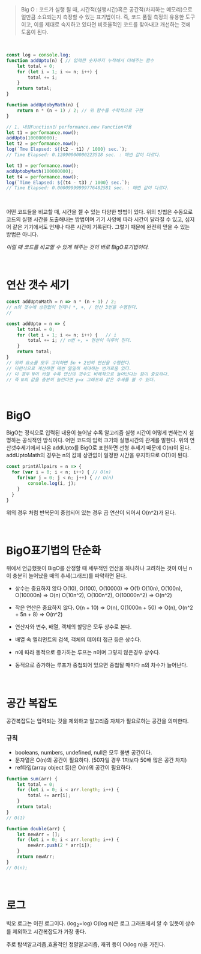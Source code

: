 > Big O : 코드가 실행 될 때, 시간적(실행시간)혹은 공간적(차지하는 메모리)으로 얼만큼 소요되는지 측정할 수 있는 표기법이다. 즉, 코드 품질 측정의 유용한 도구이고, 이를 제대로 숙지하고 있다면 비효율적인 코드를 찾아내고 개선하는 것에 도움이 된다.

<br>

```js
const log = console.log;
function addUpto(n) { // 입력한 숫자까지 누적해서 더해주는 함수
    let total = 0;
    for (let i = 1; i <= n; i++) {
        total += i;
    }
    return total;
}

function addUptobyMath(n) {
    return n * (n + 1) / 2; // 위 함수를 수학적으로 구현
}

// 1. 내장Function인 performance.now Function이용
let t1 = performance.now();
addUpto(100000000);
let t2 = performance.now();
log(`Tme Elapsed: ${(t2 - t1) / 1000} sec.`);
// Time Elapsed: 0.12090000000223518 sec. : 매번 값이 다르다.

let t3 = performance.now();
addUptobyMath(100000000);
let t4 = performance.now();
log(`Time Elapsed: ${(t4 - t3) / 1000} sec.`);
// Time Elapsed: 0.00009999999776482581 sec. : 매번 값이 다르다.
```

<br>


어떤 코드들을 비교할 때, 시간을 젤 수 있는 다양한 방법이 있다. 위의 방법은 수동으로 코드의 실행 시간을 도출해내는 방법이며 기기 사양에 따라 시간이 달라질 수 있고, 심지어 같은 기기에서도 언제나 다른 시간이 기록된다. 그렇기 때문에 완전히 믿을 수 있는 방법은 아니다.

_이럴 때 코드를 비교할 수 있게 해주는 것이 바로 BigO표기법이다._

<br>


# 연산 갯수 세기
```js
const addUptoMath = n => n * (n + 1) / 2;
// n의 갯수에 상관없이 언제나 *, +, / 연산 3번을 수행한다.
//  

const addUpto = n => {
    let total = 0; 
    for (let i = 1; i <= n; i++) {   // i
        total += i; // n번 +, = 연산이 이루어 진다.
    }
    return total;
}
// 위의 요소를 모두 고려하면 5n + 2번의 연산을 수행한다.
// 이런식으로 계산하면 매번 일일히 세야하는 번거로움 있다.
// 이 경우 N이 커질 수록 연산의 갯수도 비례적으로 늘어난다는 점이 중요하다.
// 즉 N의 값을 충분히 늘린다면 y=x 그래프와 같은 추세를 볼 수 있다.
```

<br>

# BigO
BigO는 정식으로 입력된 내용이 늘어날 수록 알고리즘 실행 시간이 어떻게 변하는지 설명하는 공식적인 방식이다. 어떤 코드의 입력 크기와 실행시간의 관계를 말한다. 위의 연산갯수세기에서 나온 addUpto를 BigO로 표현하면 선형 추세기 때문에 O(n)이 된다. addUptoMath의 경우는 n의 값에 상관없이 일정한 시간을 유지하므로 O(1)이 된다. 

``` js
const printAllpairs = n => {
  for (var i = 0; i < n; i++) { // O(n)
    for(var j = 0; j < n; j++) { // O(n)
    	console.log(i, j);
    }
  }
}
```
위의 경우 처럼 반복문이 중첩되어 있는 경우 곱 연산이 되어서 O(n^2)가 된다.


<br>

# BigO표기법의 단순화

위에서 언급했듯이 BigO를 산정할 때 세부적인 연산을 하나하나 고려하는 것이 아닌 n이 충분히 늘어났을 때의 추세(그래프)를 파악하면 된다. 

- 상수는 중요하지 않다
O(10), O(100), O(10000) => O(1)
O(10n), O(100n), O(10000n) => O(n)
O(10n^2), O(100n^2), O(10000n^2) => O(n^2)

- 작은 연산은 중요하지 않다.
O(n + 10) => O(n), O(1000n + 50) => O(n), O(n^2 + 5n + 8) => O(n^2)

- 연산자와 변수, 배열, 객체의 할당은 모두 상수로 본다.

- 배열 속 엘리먼트의 검색, 객체의 데이터 접근 등은 상수다.

- n에 따라 동적으로 증가하는 루프는 n이며 그렇지 않은경우 상수다.

- 동적으로 증가하는 루프가 중첩되어 있으면 중첩될 때마다 n의 차수가 늘어난다.


<br>

# 공간 복잡도

공간복잡도는 입력되는 것을 제외하고 알고리즘 자체가 필요로하는 공간을 의미한다.

### 규칙
* booleans, numbers, undefined, null은 모두 불변 공간이다.
* 문자열은 O(n)의 공간이 필요하다. (50자일 경우 1자보다 50배 많은 공간 차지)
* ref타입(array object 등)은 O(n)의 공간이 필요하다.

``` js
function sum(arr) {
    let total = 0; 
    for (let i = 0; i < arr.length; i++) {
        total += arr[i];
    }
    return total;
} 
// O(1)

function double(arr) {
    let newArr = [];
    for (let i = 0; i < arr.length; i++) {
        newArr.push(2 * arr[i]);
    }
    return newArr;
}
// O(n);
```

<br>

# 로그

빅오 로그는 이진 로그이다. (log<sub>2</sub>=log)
O(log n)은 로그 그래프에서 알 수 있듯이 상수를 제외하고 시간복잡도가 가장 좋다.

주로 탐색알고리즘,효율적인 정렬알고리즘, 재귀 등이 O(log n)을 가진다.

